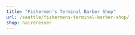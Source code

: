 ```yaml
---
title: "Fishermen's Terminal Barber Shop"
url: /seattle/fishermens-terminal-barber-shop/
shop: hairdresser
---
```

